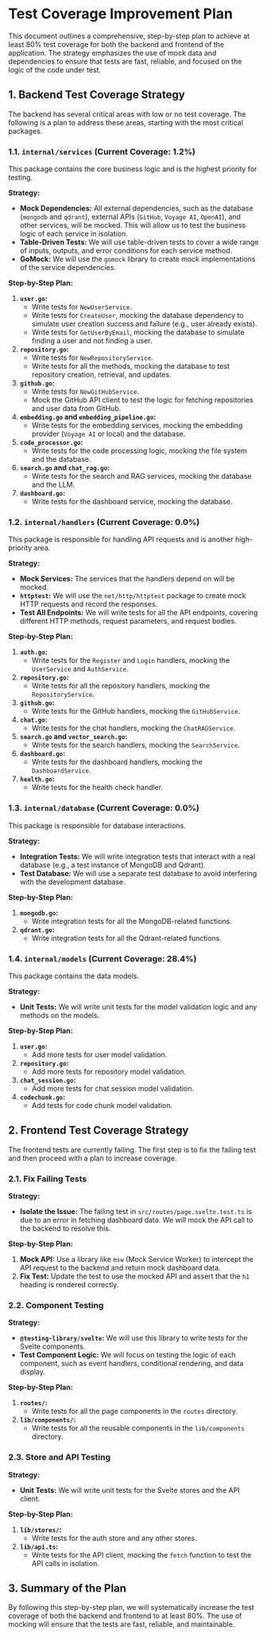 # Test Coverage Improvement Plan

This document outlines a comprehensive, step-by-step plan to achieve at least 80% test coverage for both the backend and frontend of the application. The strategy emphasizes the use of mock data and dependencies to ensure that tests are fast, reliable, and focused on the logic of the code under test.

## 1. Backend Test Coverage Strategy

The backend has several critical areas with low or no test coverage. The following is a plan to address these areas, starting with the most critical packages.

### 1.1. `internal/services` (Current Coverage: 1.2%)

This package contains the core business logic and is the highest priority for testing.

**Strategy:**

*   **Mock Dependencies:** All external dependencies, such as the database (`mongodb` and `qdrant`), external APIs (`GitHub`, `Voyage AI`, `OpenAI`), and other services, will be mocked. This will allow us to test the business logic of each service in isolation.
*   **Table-Driven Tests:** We will use table-driven tests to cover a wide range of inputs, outputs, and error conditions for each service method.
*   **GoMock:** We will use the `gomock` library to create mock implementations of the service dependencies.

**Step-by-Step Plan:**

1.  **`user.go`:**
    *   Write tests for `NewUserService`.
    *   Write tests for `CreateUser`, mocking the database dependency to simulate user creation success and failure (e.g., user already exists).
    *   Write tests for `GetUserByEmail`, mocking the database to simulate finding a user and not finding a user.
2.  **`repository.go`:**
    *   Write tests for `NewRepositoryService`.
    *   Write tests for all the methods, mocking the database to test repository creation, retrieval, and updates.
3.  **`github.go`:**
    *   Write tests for `NewGitHubService`.
    *   Mock the GitHub API client to test the logic for fetching repositories and user data from GitHub.
4.  **`embedding.go` and `embedding_pipeline.go`:**
    *   Write tests for the embedding services, mocking the embedding provider (`Voyage AI` or local) and the database.
5.  **`code_processor.go`:**
    *   Write tests for the code processing logic, mocking the file system and the database.
6.  **`search.go` and `chat_rag.go`:**
    *   Write tests for the search and RAG services, mocking the database and the LLM.
7.  **`dashboard.go`:**
    *   Write tests for the dashboard service, mocking the database.

### 1.2. `internal/handlers` (Current Coverage: 0.0%)

This package is responsible for handling API requests and is another high-priority area.

**Strategy:**

*   **Mock Services:** The services that the handlers depend on will be mocked.
*   **`httptest`:** We will use the `net/http/httptest` package to create mock HTTP requests and record the responses.
*   **Test All Endpoints:** We will write tests for all the API endpoints, covering different HTTP methods, request parameters, and request bodies.

**Step-by-Step Plan:**

1.  **`auth.go`:**
    *   Write tests for the `Register` and `Login` handlers, mocking the `UserService` and `AuthService`.
2.  **`repository.go`:**
    *   Write tests for all the repository handlers, mocking the `RepositoryService`.
3.  **`github.go`:**
    *   Write tests for the GitHub handlers, mocking the `GitHubService`.
4.  **`chat.go`:**
    *   Write tests for the chat handlers, mocking the `ChatRAGService`.
5.  **`search.go` and `vector_search.go`:**
    *   Write tests for the search handlers, mocking the `SearchService`.
6.  **`dashboard.go`:**
    *   Write tests for the dashboard handlers, mocking the `DashboardService`.
7.  **`health.go`:**
    *   Write tests for the health check handler.

### 1.3. `internal/database` (Current Coverage: 0.0%)

This package is responsible for database interactions.

**Strategy:**

*   **Integration Tests:** We will write integration tests that interact with a real database (e.g., a test instance of MongoDB and Qdrant).
*   **Test Database:** We will use a separate test database to avoid interfering with the development database.

**Step-by-Step Plan:**

1.  **`mongodb.go`:**
    *   Write integration tests for all the MongoDB-related functions.
2.  **`qdrant.go`:**
    *   Write integration tests for all the Qdrant-related functions.

### 1.4. `internal/models` (Current Coverage: 28.4%)

This package contains the data models.

**Strategy:**

*   **Unit Tests:** We will write unit tests for the model validation logic and any methods on the models.

**Step-by-Step Plan:**

1.  **`user.go`:**
    *   Add more tests for user model validation.
2.  **`repository.go`:**
    *   Add more tests for repository model validation.
3.  **`chat_session.go`:**
    *   Add more tests for chat session model validation.
4.  **`codechunk.go`:**
    *   Add tests for code chunk model validation.

## 2. Frontend Test Coverage Strategy

The frontend tests are currently failing. The first step is to fix the failing test and then proceed with a plan to increase coverage.

### 2.1. Fix Failing Tests

**Strategy:**

*   **Isolate the Issue:** The failing test in `src/routes/page.svelte.test.ts` is due to an error in fetching dashboard data. We will mock the API call to the backend to resolve this.

**Step-by-Step Plan:**

1.  **Mock API:** Use a library like `msw` (Mock Service Worker) to intercept the API request to the backend and return mock dashboard data.
2.  **Fix Test:** Update the test to use the mocked API and assert that the `h1` heading is rendered correctly.

### 2.2. Component Testing

**Strategy:**

*   **`@testing-library/svelte`:** We will use this library to write tests for the Svelte components.
*   **Test Component Logic:** We will focus on testing the logic of each component, such as event handlers, conditional rendering, and data display.

**Step-by-Step Plan:**

1.  **`routes/`:**
    *   Write tests for all the page components in the `routes` directory.
2.  **`lib/components/`:**
    *   Write tests for all the reusable components in the `lib/components` directory.

### 2.3. Store and API Testing

**Strategy:**

*   **Unit Tests:** We will write unit tests for the Svelte stores and the API client.

**Step-by-Step Plan:**

1.  **`lib/stores/`:**
    *   Write tests for the auth store and any other stores.
2.  **`lib/api.ts`:**
    *   Write tests for the API client, mocking the `fetch` function to test the API calls in isolation.

## 3. Summary of the Plan

By following this step-by-step plan, we will systematically increase the test coverage of both the backend and frontend to at least 80%. The use of mocking will ensure that the tests are fast, reliable, and maintainable.
